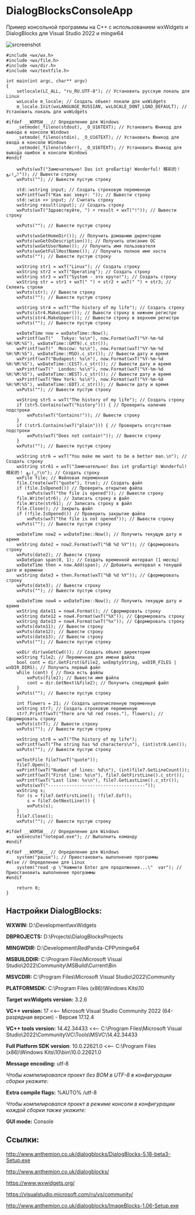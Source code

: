 # DialogBlocksConsoleApp
Пример консольной программы на C++ с использованием wxWidgets и DialogBlocks для Visual Studio 2022 и mingw64

![srcreenshot](screenshot.png)

```
#include <wx/wx.h>
#include <wx/file.h>
#include <wx/dir.h>
#include <wx/textfile.h>

int main(int argc, char** argv)
{
	setlocale(LC_ALL, "ru_RU.UTF-8"); // Установить русскую локаль для Linux
	wxLocale m_locale; // Создать объект локали для wxWidgets
	m_locale.Init(wxLANGUAGE_RUSSIAN, wxLOCALE_DONT_LOAD_DEFAULT); // Установить локаль для wxWidgets

#ifdef __WXMSW__ // Определение для Windows
	_setmode(_fileno(stdout), _O_U16TEXT); // Установить Юникод для вывода в консоли Windows
	_setmode(_fileno(stdin), _O_U16TEXT); // Установить Юникод для ввода в консоли Windows
	_setmode(_fileno(stderr), _O_U16TEXT); // Установить Юникод для вывода ошибок в консоли Windows
#endif

	wxPuts(wxT("Замечательно! Das ist großartig! Wonderful! 精彩的！ رائع!")); // Вывести строку
	wxPuts(""); // Вывести пустую строку

	std::wstring input; // Создать строковую переменную
	wxPrintf(wxT("Как вас зовут: ")); // Вывести строку
	std::wcin >> input; // Считать строку
	wxString result(input); // Создать строку
	wxPuts(wxT("Здравствуйте, ") + result + wxT("!")); // Вывести строку

	wxPuts(""); // Вывести пустую строку

	wxPuts(wxGetHomeDir()); // Получить домашнюю директорию
	wxPuts(wxGetOsDescription()); // Получить описание ОС
	wxPuts(wxGetUserName()); // Получить имя пользователя
	wxPuts(wxGetFullHostName()); // Получить полное имя хоста
	wxPuts(""); // Вывести пустую строку

	wxString str1 = wxT("Linux"); // Создать строку
	wxString str2 = wxT("Operating"); // Создать строку
	wxString str3 = wxT("System - это круто!"); // Создать строку
	wxString str = str1 + wxT(" ") + str2 + wxT(" ") + str3; // Склеить строки
	wxPuts(str); // Вывести строку
	wxPuts(""); // Вывести пустую строку

	wxString str4 = wxT("The history of my life"); // Создать строку
	wxPuts(str4.MakeLower()); // Вывести строку в нижнем регистре
	wxPuts(str4.MakeUpper()); // Вывести строку в верхнем регистре
	wxPuts(""); // Вывести пустую строку

	wxDateTime now = wxDateTime::Now();
    wxPrintf(wxT("   Tokyo: %s\n"), now.Format(wxT("%Y-%m-%d %H:%M:%S"), wxDateTime::GMT9).c_str());
   	wxPrintf(wxT("  Moscow: %s\n"), now.Format(wxT("%Y-%m-%d %H:%M:%S"), wxDateTime::MSD).c_str()); // Вывести дату и время
	wxPrintf(wxT("Budapest: %s\n"), now.Format(wxT("%Y-%m-%d %H:%M:%S"), wxDateTime::CEST).c_str()); // Вывести дату и время
	wxPrintf(wxT("  London: %s\n"), now.Format(wxT("%Y-%m-%d %H:%M:%S"), wxDateTime::WEST).c_str()); // Вывести дату и время
	wxPrintf(wxT("New York: %s\n"), now.Format(wxT("%Y-%m-%d %H:%M:%S"), wxDateTime::EDT).c_str()); // Вывести дату и время
	wxPuts(""); // Вывести пустую строку

	wxString str5 = wxT("The history of my life"); // Создать строку
	if (str5.Contains(wxT("history"))) { // Проверить наличие подстроки
		wxPuts(wxT("Contains!")); // Вывести строку
	}
	if (!str5.Contains(wxT("plain"))) { // Проверить отсутствие подстроки
		wxPuts(wxT("Does not contain!")); // Вывести строку
	}
	wxPuts(""); // Вывести пустую строку

	wxString str6 = wxT("You make me want to be a better man.\n"); // Создать строку
	wxString str61 = wxT("Замечательно! Das ist großartig! Wonderful! 精彩的！ رائع!\n"); // Создать строку
	wxFile file; // Файловая переменная
	file.Create(wxT("quote"), true); // Создать файл
	if (file.IsOpened()) // Проверить открытие файла
		wxPuts(wxT("the file is opened")); // Вывести строку
	file.Write(str6); // Записать строку в файл
	file.Write(str61); // Записать строку в файл
	file.Close(); // Закрыть файл
	if (!file.IsOpened()) // Проверить закрытие файла
		wxPuts(wxT("the file is not opened")); // Вывести строку
	wxPuts(""); // Вывести пустую строку

	wxDateTime now2 = wxDateTime::Now(); // Получить текущую дату и время
	wxString date2 = now2.Format(wxT("%B %d %Y")); // Сформировать строку
	wxPuts(date2); // Вывести строку
	wxDateSpan span(0, 1); // Создать временной интервал (1 месяц)
	wxDateTime then = now.Add(span); // Добавить интервал к текущей дате и времени
	wxString date3 = then.Format(wxT("%B %d %Y")); // Сформировать строку
	wxPuts(date3); // Вывести строку
	wxPuts(""); // Вывести пустую строку

	wxDateTime now4 = wxDateTime::Now(); // Получить текущую дату и время
	wxString date11 = now4.Format(); // Сформировать строку
	wxString date12 = now4.Format(wxT("%X")); // Сформировать строку
	wxString date13 = now4.Format(wxT("%x")); // Сформировать строку
	wxPuts(date11); // Вывести строку
	wxPuts(date12); // Вывести строку
	wxPuts(date13); // Вывести строку
	wxPuts(""); // Вывести пустую строку

	wxDir dir(wxGetCwd()); // Создать объект директории
	wxString file2; // Переменная для имени файла
	bool cont = dir.GetFirst(&file2, wxEmptyString, wxDIR_FILES | wxDIR_DIRS); // Получить первый файл
	while (cont) { // Пока есть файлы
		wxPuts(file2); // Вывести имя файла
		cont = dir.GetNext(&file2); // Получить следующий файл
	}
	wxPuts(""); // Вывести пустую строку

	int flowers = 21; // Создать целочисленную переменную
	wxString str7; // Создать строковую переменную
	str7.Printf(wxT("There are %d red roses."), flowers); // Сформировать строку
	wxPuts(str7); // Вывести строку
	wxPuts(""); // Вывести пустую строку

	wxString str8 = wxT("The history of my life");
	wxPrintf(wxT("The string has %d characters\n"), (int)str8.Len());
	wxPuts(""); // Вывести пустую строку

	wxTextFile file7(wxT("quote"));
	file7.Open();
	wxPrintf(wxT("Number of lines: %d\n"), (int)file7.GetLineCount());
	wxPrintf(wxT("First line: %s\n"), file7.GetFirstLine().c_str());
	wxPrintf(wxT("Last line: %s\n"), file7.GetLastLine().c_str());
	wxPuts(wxT("-------------------------------------"));
	wxString s;
	for (s = file7.GetFirstLine(); !file7.Eof();
		s = file7.GetNextLine()) {
		wxPuts(s);
	}
	file7.Close();
	wxPuts(""); // Вывести пустую строку

#ifdef __WXMSW__ // Определение для Windows
	wxExecute("notepad.exe"); // Выполнить команду
#endif

#ifdef __WXMSW__ // Определение для Windows
	system("pause"); // Приостановить выполнение программы
#else // Определение для Linux
	system("read -p \"Нажмите Enter для продолжения...\"  var"); // Приостановить выполнение программы
#endif

	return 0;
}
```

## Настройки DialogBlocks:

**WXWIN:** D:\Development\wxWidgets

**DBPROJECTS:** D:\Projects\DialogBlocksProjects

**MINGWDIR:** D:\Development\RedPanda-CPP\mingw64

**MSBUILDDIR:** C:\Program Files\Microsoft Visual Studio\2022\Community\MSBuild\Current\Bin

**MSVCDIR:** C:\Program Files\Microsoft Visual Studio\2022\Community

**PLATFORMSDK:** C:\Program Files (x86)\Windows Kits\10

**Target wxWidgets version:** 3.2.6

**VC++ version:** 17 <<-- Microsoft Visual Studio Community 2022 (64-разрядная версия) - Версия 17.12.4

**VC++ tools version:** 14.42.34433 <<-- C:\Program Files\Microsoft Visual Studio\2022\Community\VC\Tools\MSVC\14.42.34433

**Full Platform SDK version**: 10.0.22621.0 <<-- C:\Program Files (x86)\Windows Kits\10\bin\10.0.22621.0

**Message encoding:** utf-8

*Чтобы компилировался проект без BOM в UTF-8 в конфигурации сборки укажите:*

**Extra compile flags:** %AUTO% /utf-8

*Чтобы компилировался проект в режиме консоли в конфигурации каждой сборки также укажите:*

**GUI mode:** Console

## Ссылки:

http://www.anthemion.co.uk/dialogblocks/DialogBlocks-5.18-beta3-Setup.exe

http://www.anthemion.co.uk/dialogblocks/

https://www.wxwidgets.org/

https://visualstudio.microsoft.com/ru/vs/community/

http://www.anthemion.co.uk/dialogblocks/ImageBlocks-1.06-Setup.exe
